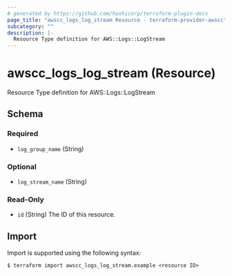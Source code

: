 ```yaml
---
# generated by https://github.com/hashicorp/terraform-plugin-docs
page_title: "awscc_logs_log_stream Resource - terraform-provider-awscc"
subcategory: ""
description: |-
  Resource Type definition for AWS::Logs::LogStream
---
```


# awscc_logs_log_stream (Resource)

Resource Type definition for AWS::Logs::LogStream



<!-- schema generated by tfplugindocs -->
## Schema

### Required

- `log_group_name` (String)

### Optional

- `log_stream_name` (String)

### Read-Only

- `id` (String) The ID of this resource.

## Import

Import is supported using the following syntax:

```shell
$ terraform import awscc_logs_log_stream.example <resource ID>
```
